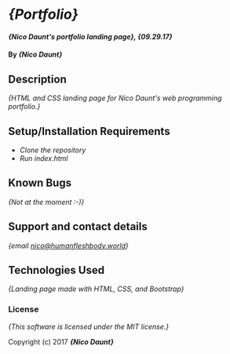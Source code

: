 # _{Portfolio}_

#### _{Nico Daunt's portfolio landing page}, {09.29.17}_

#### By _**{Nico Daunt}**_

## Description

_{HTML and CSS landing page for Nico Daunt's web programming portfolio.}_

## Setup/Installation Requirements

* _Clone the repository_
* _Run index.html_

## Known Bugs

_{Not at the moment :-)}_

## Support and contact details

_{email nico@humanfleshbody.world}_

## Technologies Used

_{Landing page made with HTML, CSS, and Bootstrap}_

### License

*{This software is licensed under the MIT license.}*

Copyright (c) 2017 **_{Nico Daunt}_**
